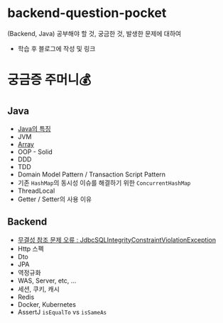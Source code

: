# backend-question-pocket                   
(Backend, Java) 공부해야 할 것, 궁금한 것, 발생한 문제에 대하여                    
* 학습 후 블로그에 작성 및 링크               
                                
# 궁금증 주머니💰                                        

## Java                     
* [Java의 특징](https://hungseong.tistory.com/57)                      
* JVM                         
* [Array](https://hungseong.tistory.com/58)                     
* OOP - Solid          
* DDD 
* TDD
* Domain Model Pattern / Transaction Script Pattern
* 기존 `HashMap`의 동시성 이슈를 해결하기 위한 `ConcurrentHashMap`
* ThreadLocal
* Getter / Setter의 사용 이유

## Backend       
* [무결성 참조 문제 오류 : JdbcSQLIntegrityConstraintViolationException](https://hungseong.tistory.com/59)
* Http 스펙             
* Dto             
* JPA       
* 역정규화      
* WAS, Server, etc, ...
* 세션, 쿠키, 캐시
* Redis
* Docker, Kubernetes     
* AssertJ `isEqualTo` vs `isSameAs`     
